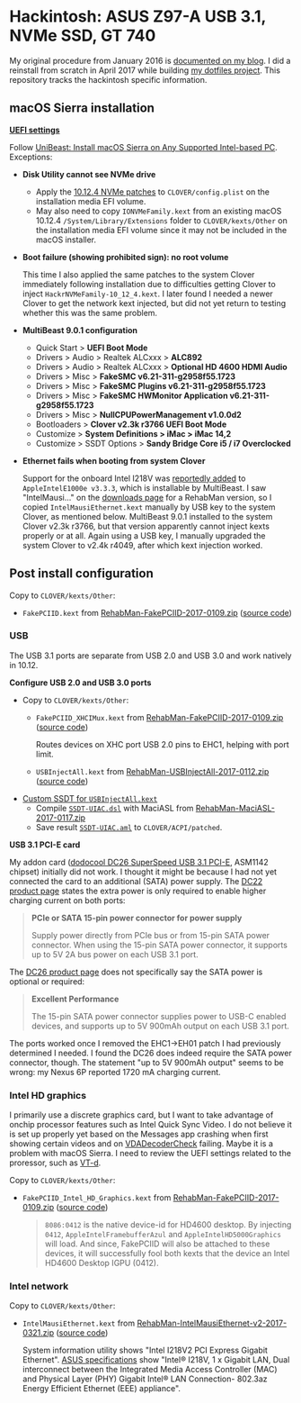 # Hackintosh: ASUS Z97-A USB 3.1, NVMe SSD, GT 740

My original procedure from January 2016 is [documented on my blog](https://votecharlie.com/blog/2016/01/hackintosh-asus-z97-a-31.html).
I did a reinstall from scratch in April 2017 while building [my dotfiles project](https://github.com/CNG/dotfiles).
This repository tracks the hackintosh specific information.


## macOS Sierra installation

[**UEFI settings**](UEFI/index.md)

Follow [UniBeast: Install macOS Sierra on Any Supported Intel-based PC](https://www.tonymacx86.com/threads/unibeast-install-macos-sierra-on-any-supported-intel-based-pc.200564/).
Exceptions:

* **Disk Utility cannot see NVMe drive**
    * Apply the [10.12.4 NVMe patches](https://github.com/RehabMan/patch-nvme/blob/master/NVMe_patches_10_12_4.plist) to `CLOVER/config.plist` on the installation media EFI volume.
    * May also need to copy `IONVMeFamily.kext` from an existing macOS 10.12.4 `/System/Library/Extensions` folder to `CLOVER/kexts/Other` on the installation media EFI volume since it may not be included in the macOS installer.

* **Boot failure (showing prohibited sign): no root volume**

    This time I also applied the same patches to the system Clover immediately following installation due to difficulties getting Clover to inject `HackrNVMeFamily-10_12_4.kext`.
    I later found I needed a newer Clover to get the network kext injected, but did not yet return to testing whether this was the same problem.

* **MultiBeast 9.0.1 configuration**

    * Quick Start > **UEFI Boot Mode**
    * Drivers > Audio > Realtek ALCxxx > **ALC892**
    * Drivers > Audio > Realtek ALCxxx > **Optional HD 4600 HDMI Audio**
    * Drivers > Misc > **FakeSMC v6.21-311-g2958f55.1723**
    * Drivers > Misc > **FakeSMC Plugins v6.21-311-g2958f55.1723**
    * Drivers > Misc > **FakeSMC HWMonitor Application v6.21-311-g2958f55.1723**
    * Drivers > Misc > **NullCPUPowerManagement v1.0.0d2**
    * Bootloaders > **Clover v2.3k r3766 UEFI Boot Mode**
    * Customize > **System Definitions > iMac > iMac 14,2**
    * Customize > SSDT Options > **Sandy Bridge Core i5 / i7 Overclocked**

* **Ethernet fails when booting from system Clover**

    Support for the onboard Intel I218V was [reportedly added](https://www.tonymacx86.com/threads/intel-i218-v-driver.132629/) to `AppleIntelE1000e v3.3.3`, which is installable by MultiBeast.
    I saw "IntelMausi..." on the [downloads page](https://bitbucket.org/RehabMan/os-x-intel-network) for a RehabMan version, so I copied `IntelMausiEthernet.kext` manually by USB key to the system Clover, as mentioned below.
    MultiBeast 9.0.1 installed to the system Clover v2.3k r3766, but that version apparently cannot inject kexts properly or at all.
    Again using a USB key, I manually upgraded the system Clover to v2.4k r4049, after which kext injection worked.


## Post install configuration

Copy to `CLOVER/kexts/Other`:

* `FakePCIID.kext` from [RehabMan-FakePCIID-2017-0109.zip](https://bitbucket.org/RehabMan/os-x-fake-pci-id/downloads/RehabMan-FakePCIID-2017-0109.zip) ([source code](https://github.com/RehabMan/OS-X-Fake-PCI-ID))


### USB

The USB 3.1 ports are separate from USB 2.0 and USB 3.0 and work natively in 10.12.

**Configure USB 2.0 and USB 3.0 ports**

* Copy to `CLOVER/kexts/Other`:
    * `FakePCIID_XHCIMux.kext` from [RehabMan-FakePCIID-2017-0109.zip](https://bitbucket.org/RehabMan/os-x-fake-pci-id/downloads/RehabMan-FakePCIID-2017-0109.zip) ([source code](https://github.com/RehabMan/OS-X-Fake-PCI-ID))

        Routes devices on XHC port USB 2.0 pins to EHC1, helping with port limit.

    * `USBInjectAll.kext` from [RehabMan-USBInjectAll-2017-0112.zip](https://bitbucket.org/RehabMan/os-x-usb-inject-all/downloads/RehabMan-USBInjectAll-2017-0112.zip) ([source code](https://github.com/RehabMan/OS-X-USB-Inject-All))
* [Custom SSDT for `USBInjectAll.kext`](https://www.tonymacx86.com/threads/guide-creating-a-custom-ssdt-for-usbinjectall-kext.211311/)
    * Compile [`SSDT-UIAC.dsl`](ACPI_patches/SSDT-UIAC.dsl) with MaciASL from [RehabMan-MaciASL-2017-0117.zip](https://bitbucket.org/RehabMan/os-x-maciasl-patchmatic/downloads/RehabMan-MaciASL-2017-0117.zip)
    * Save result [`SSDT-UIAC.aml`](CLOVER/ACPI/patched/SSDT-UIAC.aml) to `CLOVER/ACPI/patched`.

**USB 3.1 PCI-E card**

My addon card ([dodocool DC26 SuperSpeed USB 3.1 PCI-E](http://amzn.to/2olbnre), ASM1142 chipset) initially did not work.
I thought it might be because I had not yet connected the card to an additional (SATA) power supply.
The [DC22 product page](http://www.dodocool.com/usb-adapters-1772/p-dc22.html) states the extra power is only required to enable higher charging current on both ports:

> **PCIe or SATA 15-pin power connector for power supply**
>
> Supply power directly from PCIe bus or from 15-pin SATA power connector. When using the 15-pin SATA power connector, it supports up to 5V 2A bus power on each USB 3.1 port.

The [DC26 product page](http://www.dodocool.com/accessories-1931/p-dc26.html) does not specifically say the SATA power is optional or required:

> **Excellent Performance**
>
> The 15-pin SATA power connector supplies power to USB-C enabled devices, and supports up to 5V 900mAh output on each USB 3.1 port.

The ports worked once I removed the EHC1->EH01 patch I had previously determined I needed.
I found the DC26 does indeed require the SATA power connector, though.
The statement "up to 5V 900mAh output" seems to be wrong: my Nexus 6P reported 1720 mA charging current.


### Intel HD graphics

I primarily use a discrete graphics card, but I want to take advantage of onchip processor features such as Intel Quick Sync Video.
I do not believe it is set up properly yet based on the Messages app crashing when first showing certain videos and on [VDADecoderCheck](https://github.com/cylonbrain/VDADecoderCheck/releases) failing.
Maybe it is a problem with macOS Sierra.
I need to review the UEFI settings related to the proressor, such as [VT-d](https://en.wikipedia.org/wiki/X86_virtualization#GVT).

Copy to `CLOVER/kexts/Other`:

* `FakePCIID_Intel_HD_Graphics.kext` from [RehabMan-FakePCIID-2017-0109.zip](https://bitbucket.org/RehabMan/os-x-fake-pci-id/downloads/RehabMan-FakePCIID-2017-0109.zip) ([source code](https://github.com/RehabMan/OS-X-Fake-PCI-ID))

    > `8086:0412` is the native device-id for HD4600 desktop. By injecting `0412`, `AppleIntelFramebufferAzul` and `AppleIntelHD5000Graphics` will load. And since, FakePCIID will also be attached to these devices, it will successfully fool both kexts that the device an Intel HD4600 Desktop IGPU (0412).


### Intel network

Copy to `CLOVER/kexts/Other`:

* `IntelMausiEthernet.kext` from [RehabMan-IntelMausiEthernet-v2-2017-0321.zip](https://bitbucket.org/RehabMan/os-x-intel-network/downloads/RehabMan-IntelMausiEthernet-v2-2017-0321.zip) ([source code](https://github.com/RehabMan/OS-X-Intel-Network))

    System information utility shows "Intel I218V2 PCI Express Gigabit Ethernet".
    [ASUS specifications](https://www.asus.com/us/Motherboards/Z97AUSB_31/specifications/) show "Intel® I218V, 1 x Gigabit LAN, Dual interconnect between the Integrated Media Access Controller (MAC) and Physical Layer (PHY) Gigabit Intel® LAN Connection- 802.3az Energy Efficient Ethernet (EEE) appliance".
